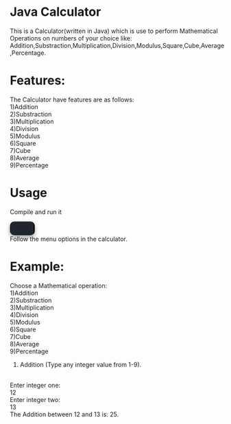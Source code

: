 # Java Calculator
This is a Calculator(written in Java) which is use to perform Mathematical Operations on numbers of your choice like:
<br>
Addition,Substraction,Multiplication,Division,Modulus,Square,Cube,Average,Percentage.

# Features:
The Calculator have features are as follows:
<br>
1)Addition
<br>
2)Substraction
<br>
3)Multiplication
<br>
4)Division
<br>
5)Modulus
<br>
6)Square
<br>
7)Cube
<br>
8)Average
<br>
9)Percentage
<br>

# Usage
Compile and run it
<br>
<!-- Colorful terminal-style code block with Copy button -->
<!-- Stylish colorful code block with Copy button -->
<div style="
  position: relative;
  background-color: #0d1117;
  border-radius: 10px;
  padding: 1rem 1.2rem;
  font-family: 'Courier New', monospace;
  color: #e6edf3;
  box-shadow: 0 4px 10px rgba(0,0,0,0.4);
  display: inline-block;
  min-width: 20px;
  overflow-x: auto;
">
  <button
    onclick="navigator.clipboard.writeText('javac Calculator.java')"
    style="
      position: absolute;
      top: 1px;
      right: 4px;
      background: #21262d;
      color: #c9d1d9;
      border: 1px solid #30363d;
      border-radius: 6px;
      padding: 4px 8px;
      font-size: 12px;
      cursor: pointer;
      transition: all 0.2s ease;
    "
    onmouseover="this.style.background='#30363d'"
    onmouseout="this.style.background='#21262d'"
  </button>

  <pre style="margin: 0; font-size: 16px;">
<code>
<span style="color:#00e676;">javac</span> <span style="color:#f8f8f2;">Calculator</span><span style="color:#f78c6c;">.java</span>
</code>
  </pre>
</div>


<br>
Follow the menu options in the calculator.

# Example:
Choose a Mathematical operation:
<br>
1)Addition
<br>
2)Substraction
<br>
3)Multiplication
<br>
4)Division
<br>
5)Modulus
<br>
6)Square
<br>
7)Cube
<br>
8)Average
<br>
9)Percentage
<br>
1) Addition (Type any integer value from 1-9).
<br>
Enter integer one:
<br>
12
<br>
Enter integer two:
<br>
13
<br>
The Addition between 12 and 13 is: 25.










